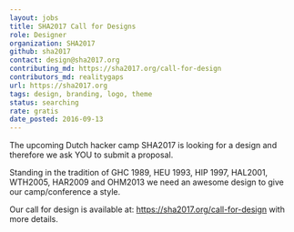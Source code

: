 ```yaml
---
layout: jobs
title: SHA2017 Call for Designs
role: Designer 
organization: SHA2017
github: sha2017
contact: design@sha2017.org 
contributing_md: https://sha2017.org/call-for-design 
contributors_md: realitygaps 
url: https://sha2017.org
tags: design, branding, logo, theme
status: searching
rate: gratis
date_posted: 2016-09-13
---
```


The upcoming Dutch hacker camp SHA2017 is looking for a design and therefore we ask YOU to submit a proposal.

Standing in the tradition of GHC 1989, HEU 1993, HIP 1997, HAL2001, WTH2005, HAR2009 and OHM2013 we need an awesome design to give our camp/conference a style.

Our call for design is available at: https://sha2017.org/call-for-design with more details.
